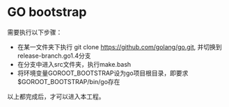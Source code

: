 # GO bootstrap

需要执行以下步骤：

+ 在某一文件夹下执行 git clone https://github.com/golang/go.git, 并切换到release-branch.go1.4分支
+ 在分支中进入src文件夹，执行make.bash
+ 将环境变量GOROOT_BOOTSTRAP设为go项目根目录，即要求$GOROOT_BOOTSTRAP/bin/go存在

以上都完成后，才可以进入本工程。